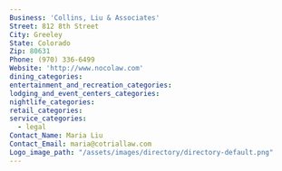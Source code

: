 ```yaml
---
Business: 'Collins, Liu & Associates'
Street: 812 8th Street
City: Greeley
State: Colorado
Zip: 80631
Phone: (970) 336-6499
Website: 'http://www.nocolaw.com'
dining_categories:
entertainment_and_recreation_categories:
lodging_and_event_centers_categories:
nightlife_categories:
retail_categories:
service_categories:
  - legal
Contact_Name: Maria Liu
Contact_Email: maria@cotriallaw.com
Logo_image_path: "/assets/images/directory/directory-default.png"
---
```



